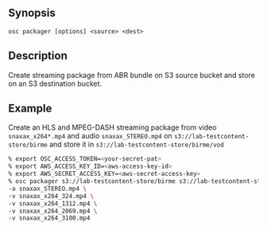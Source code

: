 ## Synopsis

```
osc packager [options] <source> <dest>
```

## Description

Create streaming package from ABR bundle on S3 source bucket and store on an S3 destination bucket.

## Example

Create an HLS and MPEG-DASH streaming package from video `snaxax_x264*.mp4` and audio `snaxax_STEREO.mp4` on `s3://lab-testcontent-store/birme` and store it in `s3://lab-testcontent-store/birme/vod`

```bash
% export OSC_ACCESS_TOKEN=<your-secret-pat>
% export AWS_ACCESS_KEY_ID=<aws-access-key-id>
% export AWS_SECRET_ACCESS_KEY=<aws-secret-access-key>
% osc packager s3://lab-testcontent-store/birme s3://lab-testcontent-store/birme/vod \
-a snaxax_STEREO.mp4 \
-v snaxax_x264_324.mp4 \
-v snaxax_x264_1312.mp4 \
-v snaxax_x264_2069.mp4 \
-v snaxax_x264_3100.mp4
```
